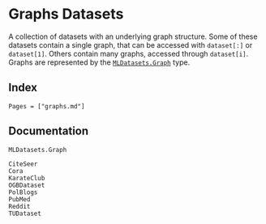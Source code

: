 # Graphs Datasets

A collection of datasets with an underlying graph structure.
Some of these datasets contain a single graph, that can be accessed
with `dataset[:]` or `dataset[1]`. Others contain many graphs, 
accessed through `dataset[i]`. Graphs are represented by the [`MLDatasets.Graph`](@ref) type.

## Index

```@index
Pages = ["graphs.md"]
```

## Documentation

```@docs
MLDatasets.Graph
```

```@docs
CiteSeer
Cora
KarateClub
OGBDataset
PolBlogs
PubMed
Reddit
TUDataset
```

